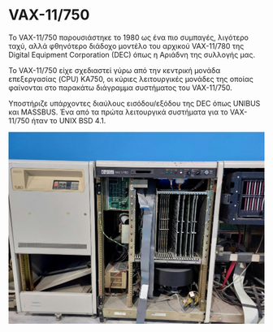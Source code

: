 # VAX-11/750

Το VAX-11/750 παρουσιάστηκε το 1980 ως ένα πιο συμπαγές, λιγότερο ταχύ, αλλά φθηνότερο διάδοχο μοντέλο του αρχικού VAX-11/780 της Digital Equipment Corporation (DEC) όπως η Αριάδνη της συλλογής μας.

Το VAX-11/750 είχε σχεδιαστεί γύρω από την κεντρική μονάδα επεξεργασίας (CPU) KA750, οι κύριες λειτουργικές μονάδες της οποίας φαίνονται στο παρακάτω διάγραμμα συστήματος του VAX-11/750.

Υποστήριζε υπάρχοντες διαύλους εισόδου/εξόδου της DEC όπως UNIBUS και MASSBUS. Ένα από τα πρώτα λειτουργικά συστήματα για το VAX-11/750 ήταν το UNIX BSD 4.1.

![VAX-11/750](../assets/images/vax-11-750-a.jpg)
